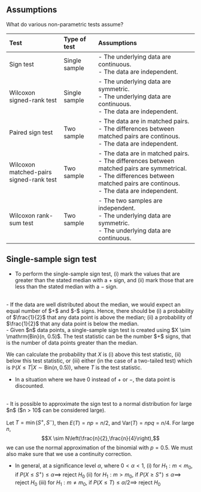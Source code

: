 ## Assumptions
What do various non-parametric tests assume?

| Test                                        | Type of test  | Assumptions                                                                                                                                                                           |
| :------------------------------------------ | :------------ | :------------------------------------------------------------------------------------------------------------------------------------------------------------------------------------ |
| Sign test                                   | Single sample | - The underlying data are continuous.<br>- The data are independent.                                                                                                                  |
| Wilcoxon signed-rank test                   | Single sample | - The underlying data are symmetric.<br>- The underlying data are continuous.<br>- The data are independent.                                                                          |
| Paired sign test                            | Two sample    | - The data are in matched pairs.<br>- The differences between matched pairs are continous.<br>- The data are independent.                                                             |
| Wilcoxon matched-pairs <br>signed-rank test | Two sample    | - The data are in matched pairs.<br>- The differences between matched pairs are symmetrical.<br>- The differences between matched pairs are continous.<br>- The data are independent. |
| Wilcoxon rank-sum test                      | Two sample    | - The two samples are independent.<br>- The underlying data are symmetric.<br>- The underlying data are continuous.                                                                   |

## Single-sample sign test

- To perform the single-sample sign test, 
  (i) mark the values that are greater than the stated median with a $+$ sign, and 
  (ii) mark those that are less than the stated median with a $-$ sign.
<br>
- If the data are well distributed about the median, we would expect an equal number of $+$ and $-$ signs. Hence, there should be 
  (i) a probability of $\frac{1}{2}$ that any data point is above the median; 
  (ii) a probability of $\frac{1}{2}$ that any data point is below the median.
<br>
- Given $n$ data points, a single-sample sign test is created using $X \sim \mathrm{Bin}(n, 0.5)$. The test statistic can be the number $+$ signs, that is the number of data points greater than the median.
  
  We can calculate the probability that $X$ is 
  (i) above this test statistic, 
  (ii) below this test statistic, or
  (iii) either (in the case of a two-tailed test)
  which is $\mathbb{P}(X \le T | X \sim \mathrm{Bin}(n,0.5))$, where $T$ is the test statistic.
<br>
- In a situation where we have $0$ instead of $+$ or $-$, the data point is discounted.
<br>
- It is possible to approximate the sign test to a normal distribution for large $n$ ($n > 10$ can be considered large).
  
  Let $T = \min(S^+, S^-)$, then $E(T) = np = n/2$, and $\mathrm{Var}(T) = npq = n/4.$
  For large $n$, $$X \sim N\left(\frac{n}{2},\frac{n}{4}\right),$$we can use the normal approximation of the binomial with $p = 0.5$. We must also make sure that we use a continuity correction. 
<br>
- In general, at a significance level $\alpha$, where $0< \alpha < 1$,
  (i) for $H_1: m < m_0$, if $P(X \le S^+) \le \alpha \implies$  reject $H_0$
  (ii) for $H_1: m > m_0$, if $P(X \ge S^+) \le \alpha \implies$  reject $H_0$
  (iii) for $H_1: m \neq m_0$, if $P(X \le T) \le \alpha/2 \implies$  reject $H_0$




